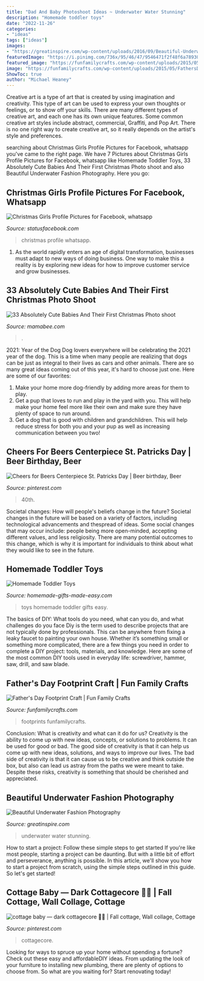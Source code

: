 ```yaml
---
title: "Dad And Baby Photoshoot Ideas ~ Underwater Water Stunning"
description: "Homemade toddler toys"
date: "2022-11-26"
categories:
- "ideas"
tags: ["ideas"]
images:
- "https://greatinspire.com/wp-content/uploads/2016/09/Beautiful-Underwater-Fashion-Photography-18.jpg"
featuredImage: "https://i.pinimg.com/736x/95/46/47/9546471f2f48f6a78930c34eabcbe27a.jpg"
featured_image: "https://funfamilycrafts.com/wp-content/uploads/2015/05/FathersDayFootprints2.jpg"
image: "https://funfamilycrafts.com/wp-content/uploads/2015/05/FathersDayFootprints2.jpg"
ShowToc: true
author: "Michael Heaney"
---
```



Creative art is a type of art that is created by using imagination and creativity. This type of art can be used to express your own thoughts or feelings, or to show off your skills. There are many different types of creative art, and each one has its own unique features. Some common creative art styles include abstract, commercial, Graffiti, and Pop Art. There is no one right way to create creative art, so it really depends on the artist's style and preferences.

	

		
searching about Christmas Girls Profile Pictures for Facebook, whatsapp you've came to the right page. We have 7 Pictures about Christmas Girls Profile Pictures for Facebook, whatsapp like Homemade Toddler Toys, 33 Absolutely Cute Babies And Their First Christmas Photo shoot and also Beautiful Underwater Fashion Photography. Here you go:
		
    
## Christmas Girls Profile Pictures For Facebook, Whatsapp

<img loading=lazy src="https://images.statusfacebook.com/profile_pictures/christmas/christmas_profile_pictures_01.jpg" onerror="this.onerror=null;this.src='https://tse4.mm.bing.net/th?id=OIP.w6tGyAmzmiAEkvmf1jpTXwHaLH&amp;pid=15.1';" alt="Christmas Girls Profile Pictures for Facebook, whatsapp">

_Source: statusfacebook.com_

>christmas profile whatsapp. 

	

1. As the world rapidly enters an age of digital transformation, businesses must adapt to new ways of doing business. One way to make this a reality is by exploring new ideas for how to improve customer service and grow businesses.

    
## 33 Absolutely Cute Babies And Their First Christmas Photo Shoot

<img loading=lazy src="https://mamabee.com/wp-content/uploads/2014/12/enhanced-14996-1415236887-6.jpg" onerror="this.onerror=null;this.src='https://tse1.mm.bing.net/th?id=OIP.K2WvrhzFROnYh24voczR2AHaLG&amp;pid=15.1';" alt="33 Absolutely Cute Babies And Their First Christmas Photo shoot">

_Source: mamabee.com_

>. 

	

2021: Year of the Dog
Dog lovers everywhere will be celebrating the 2021 year of the dog. This is a time when many people are realizing that dogs can be just as integral to their lives as cars and other animals. There are so many great ideas coming out of this year, it's hard to choose just one. Here are some of our favorites: 
1) Make your home more dog-friendly by adding more areas for them to play.
2) Get a pup that loves to run and play in the yard with you. This will help make your home feel more like their own and make sure they have plenty of space to run around. 
3) Get a dog that is good with children and grandchildren. This will help reduce stress for both you and your pup as well as increasing communication between you two!

    
## Cheers For Beers Centerpiece St. Patricks Day | Beer Birthday, Beer

<img loading=lazy src="https://i.pinimg.com/736x/f3/4c/67/f34c67bd15ac248911ef7a91b2b760f3.jpg" onerror="this.onerror=null;this.src='https://tse3.mm.bing.net/th?id=OIP.D75buEjYsxsY0UnwUUa59wHaJ3&amp;pid=15.1';" alt="Cheers for Beers Centerpiece St. Patricks Day | Beer birthday, Beer">

_Source: pinterest.com_

>40th. 

	

Societal changes: How will people's beliefs change in the future?
Societal changes in the future will be based on a variety of factors, including technological advancements and thespread of ideas. Some social changes that may occur include: people being more open-minded, accepting different values, and less religiosity. There are many potential outcomes to this change, which is why it is important for individuals to think about what they would like to see in the future.

    
## Homemade Toddler Toys

<img loading=lazy src="https://www.homemade-gifts-made-easy.com/image-files/homemade-toddler-toys-montage-800x1299.jpg" onerror="this.onerror=null;this.src='https://tse2.mm.bing.net/th?id=OIP.scl-Afj7IbPx8fB6StctZwHaMB&amp;pid=15.1';" alt="Homemade Toddler Toys">

_Source: homemade-gifts-made-easy.com_

>toys homemade toddler gifts easy. 

	

The basics of DIY: What tools do you need, what can you do, and what challenges do you face
Diy is the term used to describe projects that are not typically done by professionals. This can be anywhere from fixing a leaky faucet to painting your own house. Whether it’s something small or something more complicated, there are a few things you need in order to complete a DIY project: tools, materials, and knowledge. Here are some of the most common DIY tools used in everyday life: screwdriver, hammer, saw, drill, and saw blade.

    
## Father&#039;s Day Footprint Craft | Fun Family Crafts

<img loading=lazy src="https://funfamilycrafts.com/wp-content/uploads/2015/05/FathersDayFootprints2.jpg" onerror="this.onerror=null;this.src='https://tse4.mm.bing.net/th?id=OIP.BGYVyOORgm-JOITmmpivRgHaI3&amp;pid=15.1';" alt="Father&#039;s Day Footprint Craft | Fun Family Crafts">

_Source: funfamilycrafts.com_

>footprints funfamilycrafts. 

	

Conclusion: What is creativity and what can it do for us?
Creativity is the ability to come up with new ideas, concepts, or solutions to problems. It can be used for good or bad. The good side of creativity is that it can help us come up with new ideas, solutions, and ways to improve our lives. The bad side of creativity is that it can cause us to be creative and think outside the box, but also can lead us astray from the paths we were meant to take. Despite these risks, creativity is something that should be cherished and appreciated.

    
## Beautiful Underwater Fashion Photography

<img loading=lazy src="https://greatinspire.com/wp-content/uploads/2016/09/Beautiful-Underwater-Fashion-Photography-18.jpg" onerror="this.onerror=null;this.src='https://tse3.mm.bing.net/th?id=OIP.vGIuO4dRn2LAIl8H9b1_YQHaLH&amp;pid=15.1';" alt="Beautiful Underwater Fashion Photography">

_Source: greatinspire.com_

>underwater water stunning. 

	

How to start a project: Follow these simple steps to get started
If you're like most people, starting a project can be daunting. But with a little bit of effort and perseverance, anything is possible. In this article, we'll show you how to start a project from scratch, using the simple steps outlined in this guide. So let's get started!

    
## Cottage Baby — Dark Cottagecore 🍄🥀 | Fall Cottage, Wall Collage, Cottage

<img loading=lazy src="https://i.pinimg.com/736x/95/46/47/9546471f2f48f6a78930c34eabcbe27a.jpg" onerror="this.onerror=null;this.src='https://tse4.mm.bing.net/th?id=OIP.8wWHzdMUWm8oKM9OsY6LDwHaJ4&amp;pid=15.1';" alt="cottage baby — dark cottagecore 🍄🥀 | Fall cottage, Wall collage, Cottage">

_Source: pinterest.com_

>cottagecore. 

	

Looking for ways to spruce up your home without spending a fortune? Check out these easy and affordableDIY ideas. From updating the look of your furniture to installing new plumbing, there are plenty of options to choose from. So what are you waiting for? Start renovating today!

